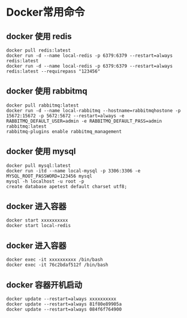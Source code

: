 # Docker常用命令

## docker 使用 redis
```
docker pull redis:latest
docker run -d --name local-redis -p 6379:6379 --restart=always redis:latest
docker run -d --name local-redis -p 6379:6379 --restart=always redis:latest --requirepass "123456"
```
## docker 使用 rabbitmq
```
docker pull rabbitmq:latest
docker run -d --name local-rabbitmq --hostname=rabbitmqhostone -p 15672:15672 -p 5672:5672 --restart=always -e RABBITMQ_DEFAULT_USER=admin -e RABBITMQ_DEFAULT_PASS=admin rabbitmq:latest
rabbitmq-plugins enable rabbitmq_management
```

## docker 使用 mysql
```
docker pull mysql:latest
docker run -itd --name local-mysql -p 3306:3306 -e MYSQL_ROOT_PASSWORD=123456 mysql
mysql -h localhost -u root -p
create database apetest default charset utf8;
```

## docker 进入容器
```
docker start xxxxxxxxxx
docker start local-redis  
```

## docker 进入容器
```
docker exec -it xxxxxxxxxx /bin/bash  
docker exec -it 76c2bdaf512f /bin/bash  
```

## docker 容器开机启动
```
docker update --restart=always xxxxxxxxxx
docker update --restart=always 81f80e89905a
docker update --restart=always 084f6f764900
```
